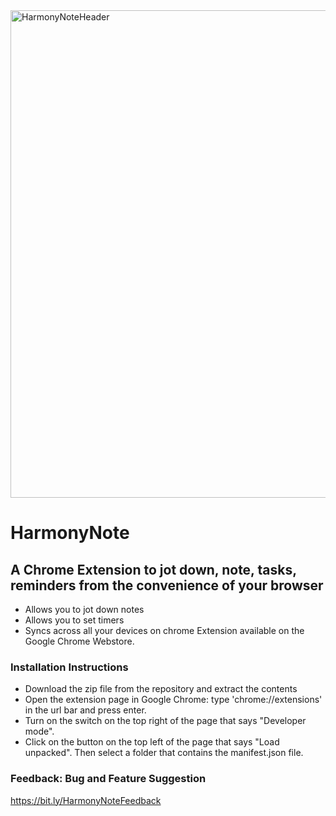 <img width="780" alt="HarmonyNoteHeader" src="https://github.com/user-attachments/assets/c16f806a-7fd6-4e80-b20d-edfc5edd46eb" />

# HarmonyNote
## A Chrome Extension to jot down, note, tasks, reminders from the convenience of your browser
- Allows you to jot down notes
- Allows you to set timers
- Syncs across all your devices on chrome
Extension available on the Google Chrome Webstore.

### Installation Instructions
- Download the zip file from the repository and extract the contents
- Open the extension page in Google Chrome: type 'chrome://extensions' in the url bar and press enter.
- Turn on the switch on the top right of the page that says "Developer mode".
- Click on the button on the top left of the page that says "Load unpacked". Then select a folder that contains the manifest.json file.

### Feedback: Bug and Feature Suggestion
https://bit.ly/HarmonyNoteFeedback

